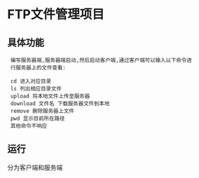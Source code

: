# FTP文件管理项目 
## 具体功能
     编写服务器端,服务器端启动,然后启动客户端,通过客户端可以输入以下命令进
     行服务器上的文件查看:
```
 cd 进入对应目录
 ls 列出相应目录文件
 upload 将本地文件上传至服务器
 download 文件名 下载服务器文件到本地
 remove 删除服务器上文件
 pwd 显示目前所在路径
 其他命令不响应
```

## 运行
分为客户端和服务端



